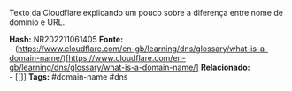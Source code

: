 Texto da Cloudflare explicando um pouco sobre a diferença entre nome de domínio e URL.

**Hash:** NR202211061405
**Fonte:**  
	- (https://www.cloudflare.com/en-gb/learning/dns/glossary/what-is-a-domain-name/)[https://www.cloudflare.com/en-gb/learning/dns/glossary/what-is-a-domain-name/]
**Relacionado:**  
	- [[]]
**Tags:**  #domain-name #dns 
